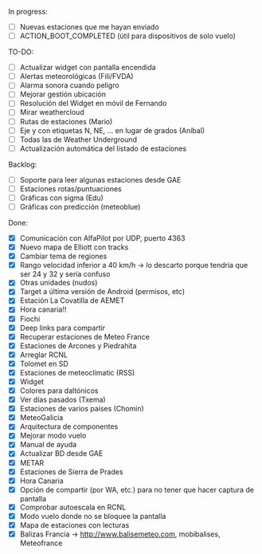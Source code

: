 In progress:
- [ ] Nuevas estaciones que me hayan enviado
- [ ] ACTION_BOOT_COMPLETED (útil para dispositivos de solo vuelo)

TO-DO:
- [ ] Actualizar widget con pantalla encendida
- [ ] Alertas meteorológicas (Fili/FVDA)
- [ ] Alarma sonora cuando peligro
- [ ] Mejorar gestión ubicación
- [ ] Resolución del Widget en móvil de Fernando
- [ ] Mirar weathercloud
- [ ] Rutas de estaciones (Mario)
- [ ] Eje y con etiquetas N, NE, ... en lugar de grados (Aníbal)
- [ ] Todas las de Weather Underground
- [ ] Actualización automática del listado de estaciones

Backlog:
- [ ] Soporte para leer algunas estaciones desde GAE
- [ ] Estaciones rotas/puntuaciones
- [ ] Gráficas con sigma (Edu)
- [ ] Gráficas con predicción (meteoblue)

Done:
* [x] Comunicación con AlfaPilot por UDP, puerto 4363
* [x] Nuevo mapa de Elliott con tracks
* [x] Cambiar tema de regiones
* [x] Rango velocidad inferior a 40 km/h -> lo descarto porque tendría que ser 24 y 32 y sería confuso
* [x] Otras unidades (nudos)
* [x] Target a última versión de Android (permisos, etc)
* [x] Estación La Covatilla de AEMET
* [x] Hora canaria!!
* [x] Fiochi
* [x] Deep links para compartir
* [x] Recuperar estaciones de Meteo France
* [x] Estaciones de Arcones y Piedrahíta
* [x] Arreglar RCNL
* [x] Tolomet en SD
* [x] Estaciones de meteoclimatic (RSS)
* [x] Widget
* [x] Colores para daltónicos
* [x] Ver días pasados (Txema)
* [x] Estaciones de varios países (Chomin)
* [x] MeteoGalicia
* [x] Arquitectura de componentes
* [x] Mejorar modo vuelo
* [x] Manual de ayuda
* [x] Actualizar BD desde GAE
* [x] METAR
* [x] Estaciones de Sierra de Prades
* [x] Hora Canaria
* [x] Opción de compartir (por WA, etc.) para no tener que hacer captura de pantalla
* [x] Comprobar autoescala en RCNL
* [x] Modo vuelo donde no se bloquee la pantalla
* [x] Mapa de estaciones con lecturas
* [x] Balizas Francia -> http://www.balisemeteo.com, mobibalises, Meteofrance 
